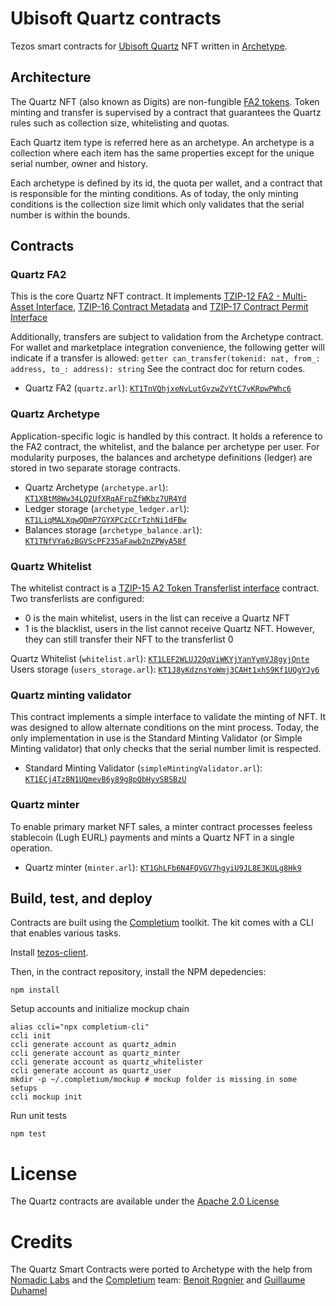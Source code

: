 # Ubisoft Quartz contracts

Tezos smart contracts for [Ubisoft Quartz](https://quartz.ubisoft.com) NFT written in [Archetype](https://archetype-lang.org/).

## Architecture
The Quartz NFT (also known as Digits) are non-fungible [FA2 tokens](https://tezos.b9lab.com/fa2). Token minting and transfer is supervised by a contract that guarantees the Quartz rules such as collection size, whitelisting and quotas.

Each Quartz item type is referred here as an archetype. An archetype is a collection where each item has the same properties except for the unique serial number, owner and history.

Each archetype is defined by its id, the quota per wallet, and a contract that is responsible for the minting conditions. As of today, the only minting conditions is the collection size limit which only validates that the serial number is within the bounds.

## Contracts

### Quartz FA2
This is the core Quartz NFT contract. It implements [TZIP-12 FA2 - Multi-Asset Interface](https://gitlab.com/tezos/tzip/-/blob/master/proposals/tzip-12/tzip-12.md), [TZIP-16 Contract Metadata](https://gitlab.com/tezos/tzip/-/blob/master/proposals/tzip-16/tzip-16.md) and [TZIP-17 Contract Permit Interface](https://gitlab.com/tezos/tzip/-/blob/master/proposals/tzip-17/tzip-17.md)

Additionally, transfers are subject to validation from the Archetype contract. For wallet and marketplace integration convenience, the following getter will indicate if a transfer is allowed: ```getter can_transfer(tokenid: nat, from_: address, to_: address): string```
See the contract doc for return codes.

* Quartz FA2 (```quartz.arl```): [```KT1TnVQhjxeNvLutGvzwZvYtC7vKRpwPWhc6```](https://better-call.dev/mainnet/KT1TnVQhjxeNvLutGvzwZvYtC7vKRpwPWhc6)

### Quartz Archetype
Application-specific logic is handled by this contract. It holds a reference to the FA2 contract, the whitelist, and the balance per archetype per user.
For modularity purposes, the balances and archetype definitions (ledger) are stored in two separate storage contracts.

* Quartz Archetype (```archetype.arl```): [```KT1XBtM8Ww34LQ2UfXRqAFrpZfWKbz7UR4Yd```](https://better-call.dev/mainnet/KT1XBtM8Ww34LQ2UfXRqAFrpZfWKbz7UR4Yd)
* Ledger storage (```archetype_ledger.arl```): [```KT1LiqMALXqwQDmP7GYXPCzCCrTzhNi1dFBw```](https://better-call.dev/mainnet/KT1LiqMALXqwQDmP7GYXPCzCCrTzhNi1dFBw)
* Balances storage (```archetype_balance.arl```): [```KT1TNfVYa6zBGVScPF235aFawb2nZPWyA58f```](https://better-call.dev/mainnet/KT1TNfVYa6zBGVScPF235aFawb2nZPWyA58f)

### Quartz Whitelist
The whitelist contract is a [TZIP-15 A2 Token Transferlist interface](https://tzip.tezosagora.org/proposal/tzip-15/) contract.
Two transferlists are configured:
* 0 is the main whitelist, users in the list can receive a Quartz NFT
* 1 is the blacklist, users in the list cannot receive Quartz NFT. However, they can still transfer their NFT to the transferlist 0

Quartz Whitelist (```whitelist.arl```): [```KT1LEF2WLUJ2QqViWKYjYanYymVJ8gyjQnte```](https://better-call.dev/mainnet/KT1LEF2WLUJ2QqViWKYjYanYymVJ8gyjQnte)
Users storage (```users_storage.arl```): [```KT1J8yKdznsYoWmj3CAHt1xhS9Kf1UQgYJy6```](https://better-call.dev/mainnet/KT1J8yKdznsYoWmj3CAHt1xhS9Kf1UQgYJy6)

### Quartz minting validator
This contract implements a simple interface to validate the minting of NFT. It was designed to allow alternate conditions on the mint process.
Today, the only implementation in use is the Standard Minting Validator (or Simple Minting validator) that only checks that the serial number limit is respected.

* Standard Minting Validator (```simpleMintingValidator.arl```): [```KT1ECj4TzBN1UQmevB6y89g8pQbHyvSBSBzU```](https://better-call.dev/mainnet/KT1ECj4TzBN1UQmevB6y89g8pQbHyvSBSBzU)

### Quartz minter
To enable primary market NFT sales, a minter contract processes feeless stablecoin (Lugh EURL) payments and mints a Quartz NFT in a single operation.

* Quartz minter (```minter.arl```): [```KT1GhLFb6N4FQVGV7hgyiU9JL8E3KULg8Hk9```](https://better-call.dev/mainnet/KT1GhLFb6N4FQVGV7hgyiU9JL8E3KULg8Hk9)

## Build, test, and deploy

Contracts are built using the [Completium](https://completium.com/) toolkit. The kit comes with a CLI that enables various tasks. 

Install [tezos-client](https://assets.tqtezos.com/docs/setup/1-tezos-client/).

Then, in the contract repository, install the NPM depedencies:
```console
npm install
```
Setup accounts and initialize mockup chain
```console
alias ccli="npx completium-cli"
ccli init
ccli generate account as quartz_admin
ccli generate account as quartz_minter
ccli generate account as quartz_whitelister
ccli generate account as quartz_user
mkdir -p ~/.completium/mockup # mockup folder is missing in some setups
ccli mockup init
```

Run unit tests
```console
npm test
```

# License

The Quartz contracts are available under the [Apache 2.0 License](LICENSE.md)

# Credits

The Quartz Smart Contracts were ported to Archetype with the help from [Nomadic Labs](https://www.nomadic-labs.com) and the [Completium](https://completium.com) team: [Benoit Rognier](https://www.linkedin.com/in/benoitrognier) and [Guillaume Duhamel](https://www.linkedin.com/in/guillaumeduhamel)